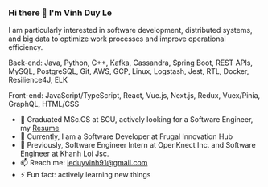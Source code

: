 ### Hi there 👋 I'm Vinh Duy Le

I am particularly interested in software development, distributed systems, and big data to optimize work processes and improve operational efficiency.

Back-end: Java, Python, C++, Kafka, Cassandra, Spring Boot, REST APIs, MySQL, PostgreSQL, Git, AWS, GCP, Linux, Logstash, Jest, RTL, Docker, Resilience4J, ELK

Front-end: JavaScript/TypeScript, React, Vue.js, Next.js, Redux, Vuex/Pinia, GraphQL, HTML/CSS

- 🤔 Graduated MSc.CS at SCU, actively looking for a Software Engineer, my [Resume](https://drive.google.com/file/d/1yldyLDvo1yI3FjCKdEMR0g)
- 🔭 Currently, I am a Software Developer at Frugal Innovation Hub
- 🌱 Previously, Software Engineer Intern at OpenKnect Inc. and Software Engineer at Khanh Loi Jsc.
- 📫 Reach me: leduyvinh91@gmail.com
- ⚡ Fun fact: actively learning new things
